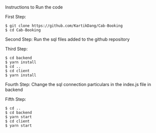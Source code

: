 Instructions to Run the code

First Step:
```
$ git clone https://github.com/KartikDang/Cab-Booking
$ cd Cab-Booking
```
Second Step:
Run the sql files added to the github repository

Third Step:
```
$ cd backend
$ yarn install
$ cd ..
$ cd client
$ yarn install
```

Fourth Step:
Change the sql connection particulars in the index.js file in backend

Fifth Step:
```
$ cd ..
$ cd backend
$ yarn start
$ cd client
$ yarn start
```


